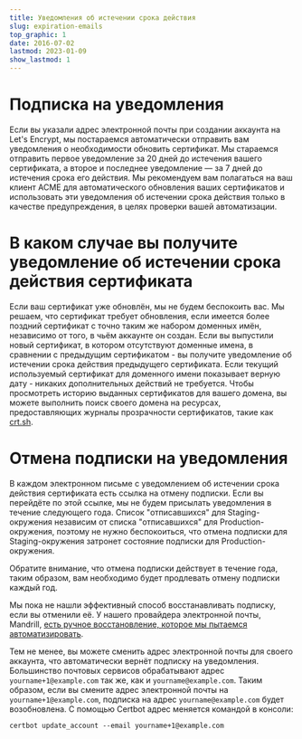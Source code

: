 ```yaml
---
title: Уведомления об истечении срока действия
slug: expiration-emails
top_graphic: 1
date: 2016-07-02
lastmod: 2023-01-09
show_lastmod: 1
---
```



# Подписка на уведомления

Если вы указали адрес электронной почты при создании аккаунта на Let's Encrypt, мы постараемся автоматически отправить вам уведомления о необходимости обновить сертификат. Мы стараемся отправить первое уведомление за 20 дней до истечения вашего сертификата, а второе и последнее уведомление — за 7 дней до истечения срока его действия. Мы рекомендуем вам полагаться на ваш клиент ACME для автоматического обновления ваших сертификатов и использовать эти уведомления об истечении срока действия только в качестве предупреждения, в целях проверки вашей автоматизации.

# В каком случае вы получите уведомление об истечении срока действия сертификата

Если ваш сертификат уже обновлён, мы не будем беспокоить вас. Мы решаем, что сертификат требует обновления, если имеется более поздний сертификат с точно таким же набором доменных имён, независимо от того, в чьём аккаунте он создан. Если вы выпустили новый сертификат, в котором отсутствуют доменные имена, в сравнении с предыдущим сертификатом - вы получите уведомление об истечении срока действия предыдущего сертификата. Если текущий используемый сертификат для доменного имени показывает верную дату - никаких дополнительных действий не требуется. Чтобы просмотреть историю выданных сертификатов для вашего домена, вы можете выполнить поиск своего домена на ресурсах, предоставляющих журналы прозрачности сертификатов, такие как [crt.sh](https://crt.sh/).

# Отмена подписки на уведомления

В каждом электронном письме с уведомлением об истечении срока действия сертификата есть ссылка на отмену подписки. Если вы перейдёте по этой ссылке, мы не будем присылать уведомления в течение следующего года. Список "отписавшихся" для Staging-окружения независим от списка "отписавшихся" для Production-окружения, поэтому не нужно беспокоиться, что отмена подписки для Staging-окружения затронет состояние подписки для Production-окружения.

Обратите внимание, что отмена подписки действует в течение года, таким образом, вам необходимо будет продлевать отмену подписки каждый год.

Мы пока не нашли эффективный способ восстанавливать подписку, если вы отменили её. У нашего провайдера электронной почты, Mandrill, [есть ручное восстановление, которое мы пытаемся автоматизировать](https://mandrill.zendesk.com/hc/en-us/articles/360039299913).

Тем не менее, вы можете сменить адрес электронной почты для своего аккаунта, что автоматически вернёт подписку на уведомления. Большинство почтовых сервисов обрабатывают адрес `yourname+1@example.com` так же, как и `yourname@example.com`. Таким образом, если вы смените адрес электронной почты на `yourname+1@example.com`, подписка на адрес `yourname@example.com` будет возобновлена. С помощью Certbot адрес меняется командой в консоли:

`certbot update_account --email yourname+1@example.com`
